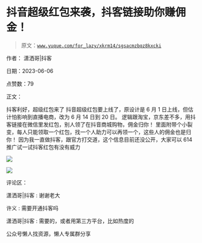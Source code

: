 # 抖音超级红包来袭，抖客链接助你赚佣金！

> 原文：[`www.yuque.com/for_lazy/xkrm14/sgsacmzbqz8kxcki`](https://www.yuque.com/for_lazy/xkrm14/sgsacmzbqz8kxcki)

作者： 潇洒哥|抖客

日期：2023-06-06

点赞数：79

正文：

抖客利好，超级红包来了 抖音超级红包要上线了，原设计是 6 月 1 日上线，但估计怕影响到直播电商，改为 6 月 14 日到 20 日。 逻辑跟淘宝，京东差不多，用抖客链接在微信里发红包，别人领了在抖音商城购物，佣金归你！ 里面附带个小裂变，每人只能领取一个红包，找一个人助力可以再领一个，这些人的佣金也是归你！ 因为我一直做抖客，跟官方打交道，这个信息目前还没公开，大家可以 614 推广试一试抖客红包有没有威力

![](img/c8567326aacb9370acb654da478c8d12.png)

![](img/65fca0b2ec607045b7c4e344e6b68677.png)

评论区：

潇洒哥|抖客 : 谢谢老大

许义 : 需要开通抖客吗

潇洒哥|抖客 : 需要的，或者用第三方平台，比如热度的

公众号懒人找资源，懒人专属群分享

